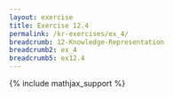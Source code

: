 ```yaml
---
layout: exercise
title: Exercise 12.4
permalink: /kr-exercises/ex_4/
breadcrumb: 12-Knowledge-Representation
breadcrumb2: ex_4
breadcrumb5: ex12.4
---
```


{% include mathjax_support %}

